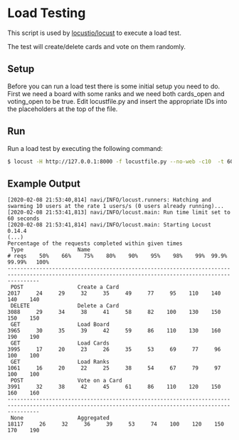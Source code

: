 # Load Testing

This script is used by [locustio/locust](https://github.com/locustio/locust) to execute a load test.

The test will create/delete cards and vote on them randomly.

## Setup

Before you can run a load test there is some initial setup you need to do.
First we need a board with some ranks and we need both cards_open and voting_open to be true.
Edit locustfile.py and insert the appropriate IDs into the placeholders at the top of the file.

## Run

Run a load test by executing the following command:

```sh
$ locust -H http://127.0.0.1:8000 -f locustfile.py --no-web -c10  -t 60
```

## Example Output


```
[2020-02-08 21:53:40,814] navi/INFO/locust.runners: Hatching and swarming 10 users at the rate 1 users/s (0 users already running)...
[2020-02-08 21:53:41,813] navi/INFO/locust.main: Run time limit set to 60 seconds
[2020-02-08 21:53:41,814] navi/INFO/locust.main: Starting Locust 0.14.4
(...)
Percentage of the requests completed within given times
 Type                 Name                                                           # reqs    50%    66%    75%    80%    90%    95%    98%    99%  99.9% 99.99%   100%
------------------------------------------------------------------------------------------------------------------------------------------------------
 POST                 Create a Card                                                    2017     24     29     32     35     49     77     95    110    140    140    140
 DELETE               Delete a Card                                                    3088     29     34     38     41     58     82    100    130    150    150    150
 GET                  Load Board                                                       3965     30     35     39     42     59     86    110    130    160    190    190
 GET                  Load Cards                                                       3995     17     20     23     26     35     53     69     77     96    100    100
 GET                  Load Ranks                                                       1061     16     20     22     25     38     54     67     79     97    100    100
 POST                 Vote on a Card                                                   3991     32     38     42     45     61     86    110    120    150    160    160
------------------------------------------------------------------------------------------------------------------------------------------------------
 None                 Aggregated                                                      18117     26     32     36     39     53     74    100    120    150    170    190
```